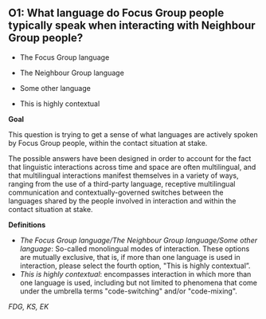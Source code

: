 
## O1: What language do Focus Group people typically speak when interacting with Neighbour Group people?

- The Focus Group language 

- The Neighbour Group language 

- Some other language 

- This is highly contextual



**Goal**

This question is trying to get a sense of what languages are actively spoken by Focus Group people, within the contact situation at stake.



The possible answers have been designed in order to account for the fact that linguistic interactions across time and space are often multilingual, and that multilingual interactions manifest themselves in a variety of ways, ranging from the use of a third-party language, receptive multilingual communication and contextually-governed switches between the languages shared by the people involved in interaction and within the contact situation at stake.



**Definitions**

- *The Focus Group language/The Neighbour Group language/Some other language*: So-called monolingual modes of interaction. These options are mutually exclusive, that is, if more than one language is used in interaction, please select the fourth option, "This is highly contextual”.
- *This is highly contextual*: encompasses interaction in which more than one language is used, including but not limited to phenomena that come under the umbrella terms "code-switching" and/or "code-mixing".




*FDG, KS, EK*
